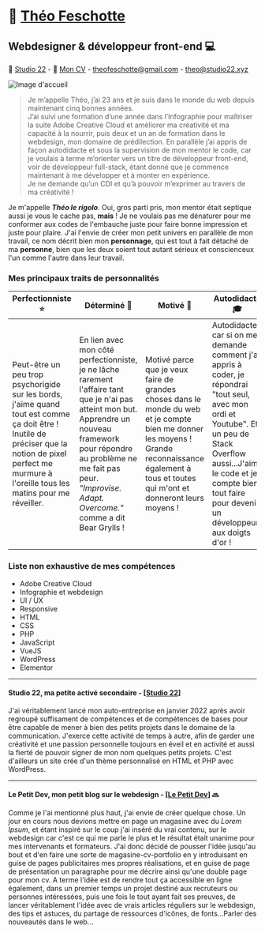 # :briefcase: [Théo Feschotte](https://linkedin.com/in/theo-feschotte/ "Mon LinkedIn")  

## Webdesigner & développeur front-end :computer:
:link: [Studio 22](https://studio22.xyz/ "Ma petite auto-entreprise") - :green_book: [Mon CV](https://shared-assets.adobe.com/link/9b9d7d11-fa33-4f1b-4f95-8e3b0d28f99f/ "Beau petit pdf") - [theofeschotte@gmail.com](mailto:theofeschotte@gmail.com "Mon email perso") - [theo@studio22.xyz](mailto:theo@studio22.xyz "Mon email pro")

![Image d'accueil](https://repository-images.githubusercontent.com/522599083/6ea02772-9175-47cd-bf58-9be98b726cef)

> Je m’appelle Théo, j’ai 23 ans et je suis dans le monde du web depuis maintenant cinq bonnes années.  
J’ai suivi une formation d’une année dans l’Infographie pour maîtriser la suite Adobe Creative Cloud et améliorer ma créativité et ma capacité à la nourrir, puis deux et un an de formation dans le webdesign, mon domaine de prédilection. En parallèle j’ai appris de façon autodidacte et sous la supervision de mon mentor le code, car je voulais à terme m’orienter vers un titre de développeur front-end, voir de développeur full-stack, étant donné que je commence maintenant à me développer et à monter en expérience.  
Je ne demande qu’un CDI et qu’à pouvoir m’exprimer au travers de ma créativité !

Je m'appelle ***Théo le rigolo***. Oui, gros parti pris, mon mentor était septique aussi je vous le cache pas, **mais** ! Je ne voulais pas me dénaturer pour me conformer aux codes de l'embauche juste pour faire bonne impression et juste pour plaire. J'ai l'envie de créer mon petit univers en parallèle de mon travail, ce nom décrit bien mon **personnage**, qui est tout à fait détaché de ma **personne**, bien que les deux soient tout autant sérieux et conscienceux l'un comme l'autre dans leur travail.

### Mes principaux traits de personnalités
| Perfectionniste :star: | Déterminé :dart: | Motivé :rocket: | Autodidacte :mortar_board: | Autonome :repeat: |
| ----------- | ----------- | ----------- | ----------- | ----------- |
| Peut-être un peu trop psychorigide sur les bords, j'aime quand tout est comme ça doit être ! Inutile de préciser que la notion de pixel perfect me murmure à l'oreille tous les matins pour me réveiller. | En lien avec mon côté perfectionniste, je ne lâche rarement l'affaire tant que je n'ai pas atteint mon but. Apprendre un nouveau framework pour répondre au problème ne me fait pas peur. *"Improvise. Adapt. Overcome."* comme a dit Bear Grylls ! | Motivé parce que je veux faire de grandes choses dans le monde du web et je compte bien me donner les moyens ! Grande reconnaissance également à tous et toutes qui m'ont et donneront leurs moyens ! | Autodidacte, car si on me demande comment j'ai appris à coder, je répondrai "tout seul, avec mon ordi et Youtube". Et un peu de Stack Overflow aussi...J'aime le code et je compte bien tout faire pour devenir un développeur aux doigts d'or ! | Autonome, ça c'est mon côté un peu sauvage, développeur vous me direz, je me retrouve en symbiose avec mon clavier et mon dual-screen (triple un jour ?). Mais je suis tout à fait capable d'évoluer en équipe, communiquer, prendre des décisions...! |

### Liste non exhaustive de mes compétences
- Adobe Creative Cloud
- Infographie et webdesign
- UI / UX
- Responsive
- HTML
- CSS
- PHP
- JavaScript
- VueJS
- WordPress
- Elementor

----
#### Studio 22, ma petite activé secondaire - [[Studio 22](https://studio22.xyz/)]
J'ai véritablement lancé mon auto-entreprise en janvier 2022 après avoir regroupé suffisament de compétences et de compétences de bases pour être capable de mener à bien des petits projets dans le domaine de la communication. J'exerce cette activité de temps à autre, afin de garder une créativité et une passion personnelle toujours en éveil et en activité et aussi la fierté de pouvoir signer de mon nom quelques petits projets. C'est d'ailleurs un site crée d'un thème personnalisé en HTML et PHP avec WordPress.

----
#### Le Petit Dev, mon petit blog sur le webdesign - [[Le Petit Dev](https://lepetitdev.blog/)] :soon:
Comme je l'ai mentionné plus haut, j'ai envie de créer quelque chose. Un jour en cours nous devions mettre en page un magasine avec du *Lorem Ipsum*, et étant inspiré sur le coup j'ai inséré du vrai contenu, sur le webdesign car c'est ce qui me parle le plus et le résultat était unanime pour mes intervenants et formateurs. J'ai donc décidé de pousser l'idée jusqu'au bout et d'en faire une sorte de magasine-cv-portfolio en y introduisant en guise de pages publicitaires mes propres réalisations, et en guise de page de présentation un paragraphe pour me décrire ainsi qu'une double page pour mon cv. A terme l'idée est de rendre tout ça accessible en ligne également, dans un premier temps un projet destiné aux recruteurs ou personnes intéressées, puis une fois le tout ayant fait ses preuves, de lancer véritablement l'idée avec de vrais articles réguliers sur le webdesign, des tips et astuces, du partage de ressources d'icônes, de fonts...Parler des nouveautés dans le web...

<!---
theo-le-rigolo/theo-le-rigolo is a ✨ special ✨ repository because its `README.md` (this file) appears on your GitHub profile.
You can click the Preview link to take a look at your changes.
--->
